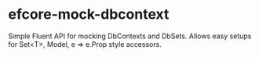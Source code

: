 # efcore-mock-dbcontext
Simple Fluent API for mocking DbContexts and DbSets. Allows easy setups for Set&lt;T>, Model, e => e.Prop style accessors.
